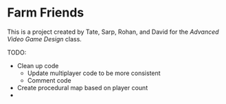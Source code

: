 # Farm Friends

This is a project created by Tate, Sarp, Rohan, and David for the *Advanced Video Game Design* class.

TODO:

 - Clean up code
   - Update multiplayer code to be more consistent
   - Comment code
 - Create procedural map based on player count
 - 

